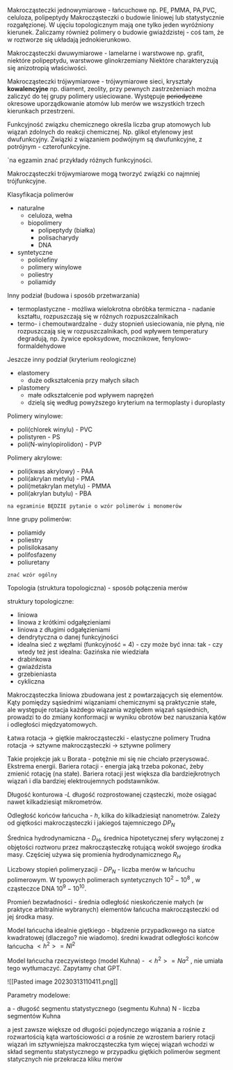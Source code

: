 Makrocząsteczki jednowymiarowe - łańcuchowe
np. PE, PMMA, PA,PVC, celuloza, polipeptydy
Makrocząsteczki o budowie liniowej lub statystycznie rozgałęzionej. W ujęciu topologicznym mają one tylko jeden wyróżniony kierunek. 
Zaliczamy również polimery o budowie gwiaździstej - coś tam, że w roztworze się układają jednokierunkowo.

Makrocząsteczki dwuwymiarowe - lamelarne i warstwowe
np. grafit, niektóre polipeptydu, warstwowe glinokrzemiany
Niektóre charakteryzują się anizotropią właściwości.

Makrocząsteczki trójwymiarowe - trójwymiarowe sieci, kryształy **kowalencyjne**
np. diament, zeolity, przy pewnych zastrzeżeniach można zaliczyć do tej grupy polimery usieciowane.
Występuje ~~periodyczne~~ okresowe uporządkowanie atomów lub merów we wszystkich trzech kierunkach przestrzeni. 

Funkcyjność związku chemicznego określa liczba grup atomowych lub wiązań zdolnych do reakcji chemicznej. Np. glikol etylenowy jest dwufunkcyjny. Związki z wiązaniem podwójnym są dwufunkcyjne, z potrójnym - czterofunkcyjne. 

`na  egzamin znać przykłady różnych funkcyjności.

Makrocząsteczki trójwymiarowe mogą tworzyć związki co najmniej trójfunkcyjne.

Klasyfikacja polimerów

- naturalne
	- celuloza, wełna
	- biopolimery
		- polipeptydy (białka)
		- polisacharydy
		- DNA
- syntetyczne
	- poliolefiny
	- polimery winylowe
	- poliestry
	- poliamidy

Inny podział (budowa i sposób przetwarzania)

- termoplastyczne - możliwa wielokrotna obróbka termiczna - nadanie kształtu, rozpuszczają się w różnych rozpuszczalnikach
- termo- i chemoutwardzalne - duży stopnień usieciowania, nie płyną, nie rozpuszczają się w rozpuszczalnikach, pod wpływem temperatury degradują, np. żywice epoksydowe, mocznikowe, fenylowo-formaldehydowe


Jeszcze inny podział (kryterium reologiczne)

- elastomery
	- duże odkształcenia przy małych siłach
- plastomery
	- małe odkształcenie pod wpływem naprężeń
	- dzielą się według powyższego kryterium na termoplasty i duroplasty

Polimery winylowe:

- poli(chlorek winylu) - PVC
- polistyren - PS
- poli(N-winylopirolidon) - PVP

Polimery akrylowe:

- poli(kwas akrylowy) - PAA
- poli(akrylan metylu) - PMA
- poli(metakrylan metylu) - PMMA
- poli(akrylan butylu) - PBA

`na egzaminie BĘDZIE pytanie o wzór polimerów i monomerów`

Inne grupy polimerów:

- poliamidy
- poliestry
- polisilokasany
- polifosfazeny
- poliuretany

`znać wzór ogólny`

Topologia (struktura topologiczna) - sposób połączenia merów

struktury topologiczne:

- liniowa
- linowa z krótkimi odgałęzieniami
- liniowa z długimi odgałęzieniami
- dendrytyczna o danej funkcyjności
- idealna sieć z węzłami (funkcyjność = 4) - czy może być inna: tak - czy wtedy też jest idealna: Gazińska nie wiedziała
- drabinkowa
- gwiaździsta
- grzebieniasta
- cykliczna

Makrocząsteczka liniowa zbudowana jest z powtarzających się elementów. Kąty pomiędzy sąsiednimi wiązaniami chemicznymi są praktycznie stałe, ale występuje rotacja każdego wiązania względem wiązań sąsiednich, prowadzi to do zmiany konformacji w wyniku obrotów bez naruszania kątów i odległości międzyatomowych.

Łatwa rotacja -> giętkie makrocząsteczki - elastyczne polimery
Trudna rotacja -> sztywne makrocząsteczki -> sztywne polimery

Takie projekcje jak u Borata - potężnie mi się nie chciało przerysować. Ekstrema energii. Bariera rotacji - energia jaką trzeba pokonać, żeby zmienić rotację (na stałe). Bariera rotacji jest większa dla bardziejkrotnych wiązań i dla bardziej elektroujemnych podstawników. 

Długość konturowa -$L$  długość rozprostowanej cząsteczki, może osiągać nawet kilkadziesiąt mikrometrów.

Odległość końców łańcucha - $h$, kilka do kilkadziesiąt nanometrów. Zależy od giętkości makrocząsteczki i jakiegoś tajemniczego $DP_N$ 

Średnica hydrodynamiczna - $D_H$, średnica hipotetycznej sfery wyłączonej z objętości roztworu przez makrocząsteczkę rotującą wokół swojego środka masy. Częściej używa się promienia hydrodynamicznego $R_H$ 

Liczbowy stopień polimeryzacji - $DP_N$ - liczba merów w łańcuchu polimerowym. W typowych polimerach syntetycznych $10^2 - 10^8$ , w cząsteczce DNA $10^9-10^{10}$.

Promień bezwładności - średnia odległość nieskończenie małych (w praktyce arbitralnie wybranych) elementów łańcucha makrocząsteczki od jej środka masy. 

Model łańcucha idealnie giętkiego - błądzenie przypadkowego na siatce kwadratowej (dlaczego? nie wiadomo). średni kwadrat odległości końców łańcucha $<h^2>=Nl^2$

Model łańcucha rzeczywistego (model Kuhna) - $<h^2>=Na^2$ , nie umiała tego wytłumaczyć. Zapytamy chat GPT. 

![[Pasted image 20230313110411.png]]

Parametry modelowe:

a - długość segmentu statystycznego (segmentu Kuhna)
N - liczba segmentów Kuhna

a jest zawsze większe od długości pojedynczego wiązania
a rośnie z rozwartością kąta wartościowości $\alpha$
a rośnie ze wzrostem bariery rotacji wiązań
im sztywniejsza makrocząsteczka tym więcej wiązań wchodzi w skład segmentu statystycznego
w przypadku giętkich polimerów segment statycznych nie przekracza kliku merów